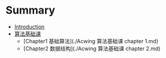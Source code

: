 # Summary

* [Introduction](README.md)
* [算法基础课](./算法基础课.md)
	* [Chapter1 基础算法](./Acwing 算法基础课 chapter 1.md)
	* [Chapter2 数据结构](./Acwing 算法基础课 chapter 2.md)


